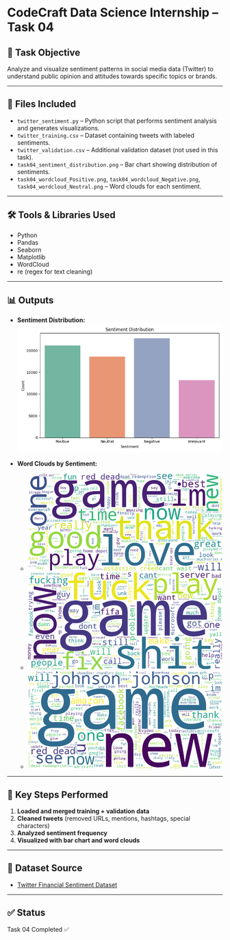# CodeCraft Data Science Internship – Task 04

## 🎯 Task Objective

Analyze and visualize sentiment patterns in social media data (Twitter) to understand public opinion and attitudes towards specific topics or brands.

---

## 📁 Files Included

- `twitter_sentiment.py` – Python script that performs sentiment analysis and generates visualizations.
- `twitter_training.csv` – Dataset containing tweets with labeled sentiments.
- `twitter_validation.csv` – Additional validation dataset (not used in this task).
- `task04_sentiment_distribution.png` – Bar chart showing distribution of sentiments.
- `task04_wordcloud_Positive.png`, `task04_wordcloud_Negative.png`, `task04_wordcloud_Neutral.png` – Word clouds for each sentiment.

---

## 🛠️ Tools & Libraries Used

- Python
- Pandas
- Seaborn
- Matplotlib
- WordCloud
- re (regex for text cleaning)

---

## 📊 Outputs

- **Sentiment Distribution:**
  ![Sentiment Distribution](task04_sentiment_distribution.png)

- **Word Clouds by Sentiment:**
  - ![Positive Tweets](task04_wordcloud_Positive.png)
  - ![Negative Tweets](task04_wordcloud_Negative.png)
  - ![Neutral Tweets](task04_wordcloud_Neutral.png)

---

## 🧹 Key Steps Performed

1. **Loaded and merged training + validation data**
2. **Cleaned tweets** (removed URLs, mentions, hashtags, special characters)
3. **Analyzed sentiment frequency**
4. **Visualized with bar chart and word clouds**

---

## 📌 Dataset Source

- [Twitter Financial Sentiment Dataset](https://www.kaggle.com/datasets/cosmos98/twitter-financial-news-sentiment-analysis)

---

## ✅ Status

Task 04 Completed ✅

